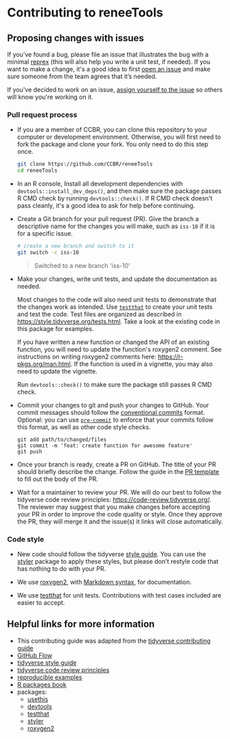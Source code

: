 # Contributing to reneeTools

## Proposing changes with issues

If you’ve found a bug, please file an issue that illustrates the bug with a minimal
[reprex](https://www.tidyverse.org/help/#reprex) (this will also help you write a unit test, if needed).
If you want to make a change, it's a good idea to first [open an issue](https://code-review.tidyverse.org/issues/)
and make sure someone from the team agrees that it’s needed.

If you've decided to work on an issue,
[assign yourself to the issue](https://docs.github.com/en/issues/tracking-your-work-with-issues/assigning-issues-and-pull-requests-to-other-github-users#assigning-an-individual-issue-or-pull-request)
so others will know you're working on it.

### Pull request process

- If you are a member of CCBR, you can clone this repository to your computer or development environment.
  Otherwise, you will first need to fork the package and clone your fork.
  You only need to do this step once.

  ```sh
  git clone https://github.com/CCBR/reneeTools
  cd reneeTools
  ```

- In an R console, Install all development dependencies with `devtools::install_dev_deps()`, and then make sure the package passes R CMD check by running `devtools::check()`.
  If R CMD check doesn't pass cleanly, it's a good idea to ask for help before continuing.

- Create a Git branch for your pull request (PR). Give the branch a descriptive name for the changes you will make, such as `iss-10` if it is for a specific issue.

  ```sh
  # create a new branch and switch to it
  git switch -c iss-10
  ```

  > Switched to a new branch 'iss-10'

- Make your changes, write unit tests, and update the documentation as needed.

  Most changes to the code will also need unit tests to demonstrate that the changes work as intended.
  Use [`testthat`](https://testthat.r-lib.org/) to create your unit tests and test the code.
  Test files are organized as described in <https://style.tidyverse.org/tests.html>.
  Take a look at the existing code in this package for examples.

  If you have written a new function or changed the API of an existing function, you will need to update the function's roxygen2 comment.
  See instructions on writing roxygen2 comments here: <https://r-pkgs.org/man.html>.
  If the function is used in a vignette, you may also need to update the vignette.

  Run `devtools::check()` to make sure the package still passes R CMD check.

- Commit your changes to git and push your changes to GitHub.
  Your commit messages should follow the [conventional commits](https://www.conventionalcommits.org/en/v1.0.0/) format.
  Optional: you can use [`pre-commit`](https://ccbr.github.io/HowTos/GitHub/howto_precommit/)
  to enforce that your commits follow this format, as well as other code style checks.

  ```
  git add path/to/changed/files
  git commit -m 'feat: create function for awesome feature'
  git push
  ```

- Once your branch is ready, create a PR on GitHub.
  The title of your PR should briefly describe the change.
  Follow the guide in the [PR template](./CONTRIBUTING.md) to fill out the body of the PR.

- Wait for a maintainer to review your PR.
  We will do our best to follow the tidyverse code review principles: <https://code-review.tidyverse.org/>.
  The reviewer may suggest that you make changes before accepting your PR in order to improve the code quality or style.
  Once they approve the PR, they will merge it and the issue(s) it links will close automatically.

### Code style

- New code should follow the tidyverse [style guide](https://style.tidyverse.org).
  You can use the [styler](https://CRAN.R-project.org/package=styler) package to apply these styles,
  but please don't restyle code that has nothing to do with your PR.

- We use [roxygen2](https://cran.r-project.org/package=roxygen2), with [Markdown syntax](https://roxygen2.r-lib.org/articles/rd-formatting.html), for documentation.

- We use [testthat](https://cran.r-project.org/package=testthat) for unit tests.
  Contributions with test cases included are easier to accept.

## Helpful links for more information

- This contributing guide was adapted from the [tidyverse contributing guide](https://github.com/tidyverse/tidyverse/blob/main/.github/CONTRIBUTING.md)
- [GitHub Flow](https://docs.github.com/en/get-started/using-github/github-flow)
- [tidyverse style guide](https://style.tidyverse.org)
- [tidyverse code review principles](https://code-review.tidyverse.org)
- [reproducible examples](https://www.tidyverse.org/help/#reprex)
- [R packages book](https://r-pkgs.org/)
- packages:
  - [usethis](https://usethis.r-lib.org/)
  - [devtools](https://devtools.r-lib.org/)
  - [testthat](https://testthat.r-lib.org/)
  - [styler](https://styler.r-lib.org/)
  - [roxygen2](https://roxygen2.r-lib.org)
